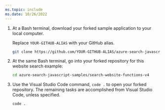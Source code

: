 ```yaml
---
ms.topic: include
ms.date: 10/26/2022
---
```


1. At a Bash terminal, download your forked sample application to your local computer. 

    Replace `YOUR-GITHUB-ALIAS` with your GitHub alias. 

    ```bash
    git clone https://github.com/YOUR-GITHUB-ALIAS/azure-search-javascript-samples
    ```

1. At the same Bash terminal, go into your forked repository for this website search example:

    ```bash
    cd azure-search-javascript-samples/search-website-functions-v4
    ```

1. Use the Visual Studio Code command, `code .` to open your forked repository. The remaining tasks are accomplished from Visual Studio Code, unless specified.

    ```bash
    code .
    ```